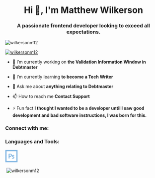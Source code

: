 <h1 align="center">Hi 👋, I'm Matthew Wilkerson</h1>
<h3 align="center">A passionate frontend developer looking to exceed all expectations.</h3>

<p align="left"> <img src="https://komarev.com/ghpvc/?username=wilkersonm12&label=Profile%20views&color=0e75b6&style=flat" alt="wilkersonm12" /> </p>

<p align="left"> <a href="https://github.com/ryo-ma/github-profile-trophy"><img src="https://github-profile-trophy.vercel.app/?username=wilkersonm12" alt="wilkersonm12" /></a> </p>

- 🔭 I’m currently working on **the Validation Information Window in Debtmaster**

- 🌱 I’m currently learning **to become a Tech Writer**

- 💬 Ask me about **anything relating to Debtmaster**

- 📫 How to reach me **Contact Support**

- ⚡ Fun fact **I thought I wanted to be a developer until I saw good development and bad software instructions, I was born for this.**

<h3 align="left">Connect with me:</h3>
<p align="left">
</p>

<h3 align="left">Languages and Tools:</h3>
<p align="left"> <a href="https://www.photoshop.com/en" target="_blank" rel="noreferrer"> <img src="https://raw.githubusercontent.com/devicons/devicon/master/icons/photoshop/photoshop-line.svg" alt="photoshop" width="40" height="40"/> </a> </p>

<p>&nbsp;<img align="center" src="https://github-readme-stats.vercel.app/api?username=wilkersonm12&show_icons=true&locale=en" alt="wilkersonm12" /></p>

